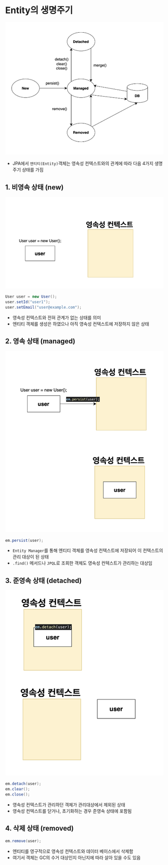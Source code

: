 # Entity의 생명주기
![alt text](<설명사진/[JPA] 엔티티 객체의 상태.png>)
* JPA에서 `엔티티(Entity)`객체는 영속성 컨텍스트와의 관계에 따라 다음 4가지 생명주기 상태를 가짐

## 1. 비영속 상태 (new)
![alt text](<설명사진/[JPA] 엔티티 객체의 상태 - (1) new state.png>)
```java
User user = new User();
user.setId("user1");
user.setEmail("user@example.com");
```
* 영속성 컨텍스트와 전혀 관계가 없는 상태를 의미
* 엔티티 객체를 생성은 하였으나 아직 영속성 컨텍스트에 저장하지 않은 상태 

## 2. 영속 상태 (managed)
![alt text](<설명사진/[JPA] 엔티티 객체의 상태 - (2) managed state.png>)
```java
em.persist(user);
```
* `Entity Manager`를 통해 엔티티 객체를 영속성 컨텍스트에 저장되어 이 컨텍스트의 관리 대상이 된 상태
* `.find()` 메서드나 `JPQL`로 조회한 객체도 영속성 컨텍스트가 관리하는 대상임

## 3. 준영속 상태 (detached)
![alt text](<설명사진/[JPA] 엔티티 객체의 상태 - (3) detched state.png>)
```java
em.detach(user);
em.clear();
em.close();
```
* 영속성 컨텍스트가 관리하던 객체가 관리대상에서 제외된 상태
* 영속성 컨텍스트를 닫거나, 초기화하는 경우 준영속 상태에 포함됨

## 4. 삭제 상태 (removed)
```java
em.remove(user);
```
* 엔티티를 영구적으로 영속성 컨텍스트와 데이터 베이스에서 삭제함
* 여기서 객체는 GC의 수거 대상인지 아닌지에 따라 살아 있을 수도 있음